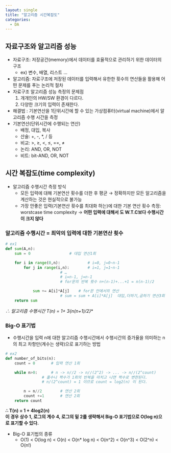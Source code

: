 ```yaml
---
layout: single
title: "알고리즘 시간복잡도"
categories: 
  - DA
---
```



## 자료구조와 알고리즘 성능

- 자료구조: 저장공간(memory)에서 데이터를 효율적으로 관리하기 위한 데이터의 구조
    - ex) 변수, 배열, 리스트 …
- 알고리즘: 자료구조에 저장된 데이터를 입력해서 유한한 횟수의 연산들을 활용해 어떤 문제를 푸는 논리적 절차
- 자료구조 알고리즘 성능 측정의 문제점
    1. 개개인의 HW/SW 환경이 다르다.
    2. 다양한 크기의 입력이 존재한다.
- 해결법 : 기본연산을 1단위시간에 할 수 있는 가상컴퓨터(virtual machine)에서 알고리즘 수행 시간을 측정
- 기본연산(단위시간에 수행되는 연산)
    - 배정, 대입, 복사
    - 산술: +, -, *, / 등
    - 비교: >, ≥, <, ≤, ==, ≠
    - 논리: AND, OR, NOT
    - 비트: bit-AND, OR, NOT

## 시간 복잡도(time complexity)

- 알고리즘 수행시간 측정 방식
    - 모든 입력에 대해 기본연산 횟수를 더한 후 평균 → 정확하지만 모든 알고리즘을 계산하는 것은 현실적으로 불가능
    - 가장 안좋은 입력(기본연산 횟수를 최대화 하는)에 대한 기본 연산 횟수 측정: worstcase time complexity → **어떤 입력에 대해서 도 W.T.C보다 수행시간이 크지 않다**

### 알고리즘 수행시간 = 최악의 입력에 대한 기본연산 횟수

```python
# ex1
def sum(A,n):
	sum = 0					# 대입 연산1회

	for i in range(0,n):       		# i=0, j=0~n-1
		for j in range(i,n):    	# i=1, j=1~n-1
						# …
						# i=n-1, j=n-1
						# for문의 반복 횟수 n+(n-1)+...+1 = n(n-1)/2

			sum += A[i]*A[j]  	# for문 안에서의 연산
						# sum = sum + A[i]*A[j]  대입,더하기,곱하기 연산3회
	return sum
```

**∴ 알고리즘 수행시간 T(n) =  1+ 3*{n(n+1)/2}** 

### Big-O 표기법

- 수행시간을 입력 n에 대한 알고리즘 수행시간에서 수행시간의 증가율을 의미하는 n의 최고 차항만(계수는 생략)으로 표기하는 방법

```python
# ex2
def number_of_bits(n):
	count = 0		# 입력 연산 1회

	while n>0:		# n -> n//2 -> n//(2^2) -> ... -> n//(2^count)
				# 홀수나 짝수가 1회의 반복을 마치고 나면 짝수로 변한된다.
				# n/(2^count) = 1 이므로 count = log2(n) 이 된다.

		n = n//2        # 연산 2회
		count +=1       # 연산 2회
	return count
```

**∴ T(n) = 1 + 4log2(n)       
이 경우 상수 1, 로그의 계수 4, 로그의 밑 2를 생략해서 Big-O 표기법으로 O(log n)으로 표기할 수 있다.**

- Big-O 표기법의 종류
    - O(1) < O(log n) < O(n) < O(n* log n) <  O(n^2) < O(n^3) < O(2^n) < O(n!)

